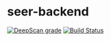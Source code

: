 # seer-backend

[![DeepScan grade](https://deepscan.io/api/teams/10698/projects/13582/branches/232034/badge/grade.svg?token=a1fa0980263b30233c0ddf1e9c3ed778290db2ee)](https://deepscan.io/dashboard#view=project&tid=10698&pid=13582&bid=232034) 
[![Build Status](https://travis-ci.com/SDM-Team-1/seer-backend.svg?token=B9wk8yuK4hyJj4G5yFeP&branch=master)](https://travis-ci.com/SDM-Team-1/seer-backend)